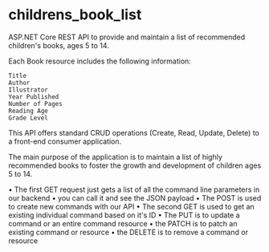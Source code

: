 # childrens_book_list
ASP.NET Core REST API to provide and maintain a list of recommended children's books, ages 5 to 14.

Each Book resource includes the following information:

    Title
    Author
    Illustrator
    Year Published
    Number of Pages
    Reading Age
    Grade Level

This API offers standard CRUD operations (Create, Read, Update, Delete) to a front-end consumer application. 

The main purpose of the application is to maintain a list of highly recommended books to foster the growth and development of children ages 5 to 14.


    

•	The first GET request just gets a list of all the command line parameters in our backend
•	you can call it and see the JSON payload
•	The POST is used to create new commands with our API
•	The second GET is used to get an existing individual command based on it's ID
•	The PUT is to update a command or an entire command resource
•	the PATCH is to patch an existing command or resource
•	the DELETE is to remove a command or resource
